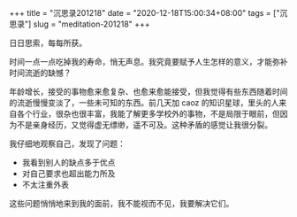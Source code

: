 +++
title = "沉思录201218"
date = "2020-12-18T15:00:34+08:00"
tags = ["沉思录"]
slug = "meditation-201218"
+++

日日思索，每每所获。

时间一点一点吃掉我的寿命，悄无声息。我究竟要赋予人生怎样的意义，才能弥补时间流逝的缺憾？

年龄增长，接受的事物愈来愈复杂、也愈来愈能接受，但我觉得有些东西随着时间的流逝慢慢变淡了，一些未可知的东西。前几天加 caoz 的知识星球，里头的人来自各个行业，很杂也很丰富，我能了解更多学校外的事物，不是局限于眼前，但因为不是亲身经历，又觉得虚无缥缈，遥不可及。这种矛盾的感觉让我很分裂。

我仔细地观察自己，发现了问题：

- 我看到别人的缺点多于优点
- 对自己要求也超出能力所及
- 不太注重外表

这些问题悄悄地来到我的面前，我不能视而不见，我要解决它们。
